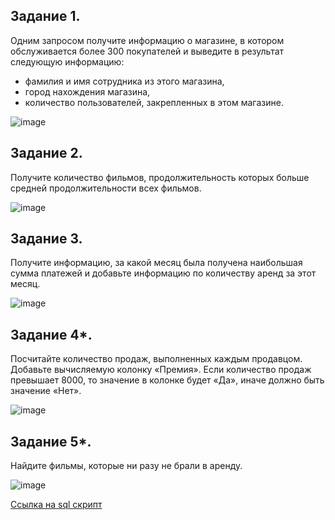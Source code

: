 ## Задание 1.
Одним запросом получите информацию о магазине, в котором обслуживается более 300 покупателей и выведите в результат следующую информацию:

* фамилия и имя сотрудника из этого магазина,
* город нахождения магазина,
* количество пользователей, закрепленных в этом магазине.

![image](https://github.com/RomanNikiforoff/devops-netology/blob/main/pic/12-4-1.png)

## Задание 2.
Получите количество фильмов, продолжительность которых больше средней продолжительности всех фильмов.

![image](https://github.com/RomanNikiforoff/devops-netology/blob/main/pic/12-4-2.png)

## Задание 3.
Получите информацию, за какой месяц была получена наибольшая сумма платежей и добавьте информацию по количеству аренд за этот месяц.

![image](https://github.com/RomanNikiforoff/devops-netology/blob/main/pic/12-4-3.png)

## Задание 4*.
Посчитайте количество продаж, выполненных каждым продавцом. Добавьте вычисляемую колонку «Премия». Если количество продаж превышает 8000, то значение в колонке будет «Да», иначе должно быть значение «Нет».

![image](https://github.com/RomanNikiforoff/devops-netology/blob/main/pic/12-4-5.png)

## Задание 5*.
Найдите фильмы, которые ни разу не брали в аренду.

![image](https://github.com/RomanNikiforoff/devops-netology/blob/main/pic/12-4-6.png)

[Ссылка на sql скрипт](https://github.com/RomanNikiforoff/devops-netology/blob/main/homeworks-files/12-4.sql)
